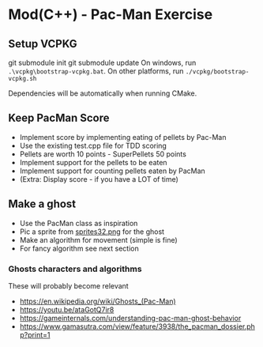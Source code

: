 # Mod(C++) - Pac-Man Exercise


## Setup VCPKG

git submodule init
git submodule update
On windows, run `.\vcpkg\bootstrap-vcpkg.bat`.
On other platforms, run `./vcpkg/bootstrap-vcpkg.sh`

Dependencies will be automatically when running CMake.

## Keep PacMan Score

* Implement score by implementing eating of pellets by Pac-Man
* Use the existing test.cpp file for TDD scoring
* Pellets are worth 10 points - SuperPellets 50 points
* Implement support for the pellets to be eaten
* Implement support for counting pellets eaten by PacMan
* (Extra: Display score - if you have a LOT of time)

## Make a ghost

* Use the PacMan class as inspiration
* Pic a sprite from [sprites32.png](assets/sprites32.png) for the ghost
* Make an algorithm for movement (simple is fine)
* For fancy algorithm see next section

### Ghosts characters and algorithms
These will probably become relevant
* https://en.wikipedia.org/wiki/Ghosts_(Pac-Man)
* https://youtu.be/ataGotQ7ir8
* https://gameinternals.com/understanding-pac-man-ghost-behavior
* https://www.gamasutra.com/view/feature/3938/the_pacman_dossier.php?print=1
